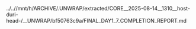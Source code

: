 ../..//mnt/h/ARCHIVE/.UNWRAP/extracted/CORE__2025-08-14__1310__host-duri-head-/__UNWRAP/bf50763c9a/FINAL_DAY1_7_COMPLETION_REPORT.md